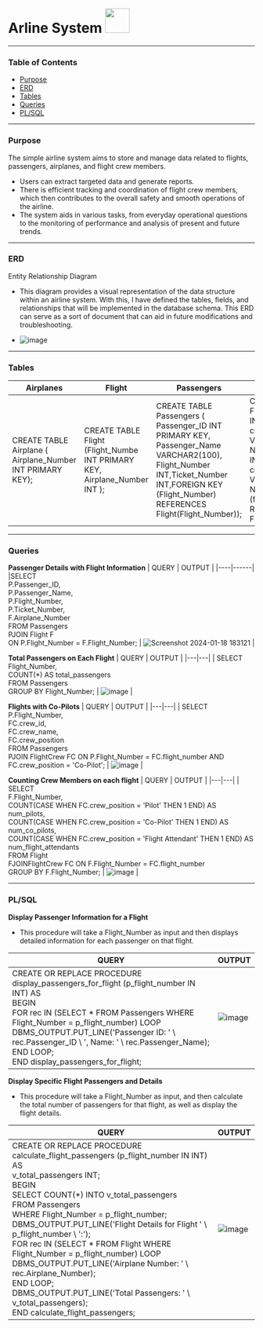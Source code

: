 # **Arline System** <img src="https://github.com/LuseroNajera/SQL-Projects/assets/155403528/5b94e831-01f9-41f1-ad16-9ee461b8b6c8" width="50" height="50">

***

### Table of Contents
- [Purpose](#Purpose)
- [ERD](#ERD) 
- [Tables](#Tables)
- [Queries](#Queries)
- [PL/SQL](#PL/SQL) 

***

### Purpose

The simple airline system aims to store and manage data related to flights, passengers, airplanes, and flight crew members.
* Users can extract targeted data and generate reports. 
* There is efficient tracking and coordination of flight crew members, which then contributes to the overall safety and smooth operations of the airline.
* The system aids in various tasks, from everyday operational questions to the monitoring of performance and analysis of present and future trends.

  
***

### ERD 
Entity Relationship Diagram
* This diagram provides a visual representation of the data structure within an airline system. With this, I have defined the tables, fields, and relationships that will be implemented in the database schema. This ERD can serve as a sort of document that can aid in future modifications and troubleshooting. 

* ![image](https://github.com/LuseroNajera/SQL-Projects/assets/155403528/5f1fb243-2835-4e4e-847b-f68a6960f69e)

***

### Tables 

| **Airplanes** | **Flight** | **Passengers** | **Flight Crew** | 
|---|---|---|---|
|CREATE TABLE Airplane ( Airplane_Number INT PRIMARY KEY); | CREATE TABLE Flight (Flight_Numbe INT PRIMARY KEY, Airplane_Number INT ); | CREATE TABLE Passengers ( Passenger_ID INT PRIMARY KEY, Passenger_Name VARCHAR2(100), Flight_Number INT,Ticket_Number INT,FOREIGN KEY (Flight_Number) REFERENCES Flight(Flight_Number)); | CREATE TABLE FlightCrew (crew_id INT PRIMARY KEY, crew_name VARCHAR(255) NOT NULL, flight_number INT NOT NULL crew_position VARCHAR(50) NOT NULL, FOREIGN KEY (flight_number) REFERENCES Flight(flight_number)); | 

***

### Queries

**Passenger Details with Flight Information**
| QUERY | OUTPUT |
|----|------|
|SELECT <br/> P.Passenger_ID,<br/> P.Passenger_Name,<br/> P.Flight_Number,<br/> P.Ticket_Number,<br/> F.Airplane_Number <br/> FROM Passengers <br/> PJOIN Flight F <br/> ON P.Flight_Number = F.Flight_Number; | ![Screenshot 2024-01-18 183121](https://github.com/LuseroNajera/SQL-Projects/assets/155403528/1d969add-8ae0-499d-9c07-cc2d668a09a2) | 


**Total Passengers on Each Flight**
| QUERY | OUTPUT |
|---|---|
| SELECT <br/> Flight_Number, <br/>COUNT(*) AS total_passengers <br/>FROM Passengers <br/>GROUP BY Flight_Number;  | ![image](https://github.com/LuseroNajera/SQL-Projects/assets/155403528/641c979a-01e1-4f9e-994a-ebe0b7e43574) |


**Flights with Co-Pilots**
| QUERY | OUTPUT |
|---|---|
| SELECT <br/>P.Flight_Number, <br/>FC.crew_id,<br/>FC.crew_name, <br/>FC.crew_position <br/>FROM Passengers <br/>PJOIN FlightCrew FC ON P.Flight_Number = FC.flight_number AND FC.crew_position = 'Co-Pilot'; | ![image](https://github.com/LuseroNajera/SQL-Projects/assets/155403528/e67a91d6-f5bb-4611-a854-6e7b887ae47b) | 

  
**Counting Crew Members on each flight**
| QUERY | OUTPUT |
|---|---|
| SELECT <br/>F.Flight_Number, <br/> COUNT(CASE WHEN FC.crew_position = 'Pilot' THEN 1 END) AS num_pilots, <br/>COUNT(CASE WHEN FC.crew_position = 'Co-Pilot' THEN 1 END) AS num_co_pilots, <br/>COUNT(CASE WHEN FC.crew_position = 'Flight Attendant' THEN 1 END) AS num_flight_attendants<br/>FROM Flight <br/>FJOINFlightCrew FC ON F.Flight_Number = FC.flight_number <br/>GROUP BY F.Flight_Number; | ![image](https://github.com/LuseroNajera/SQL-Projects/assets/155403528/23dbf1fa-f4b5-43bc-83e6-db937eb5ffb6) | 

*** 

### PL/SQL 

**Display Passenger Information for a Flight**

* This procedure will take a Flight_Number as input and then displays detailed information for each passenger on that flight.

| QUERY | OUTPUT |
|----|------|
| CREATE OR REPLACE PROCEDURE display_passengers_for_flight (p_flight_number IN INT) AS <br/>BEGIN <br/>FOR rec IN (SELECT * FROM Passengers WHERE Flight_Number = p_flight_number) LOOP<br/>DBMS_OUTPUT.PUT_LINE('Passenger ID: ' \\ rec.Passenger_ID \\ ', Name: ' \\ rec.Passenger_Name); <br/>END LOOP; <br/>END display_passengers_for_flight; | ![image](https://github.com/LuseroNajera/SQL-Projects/assets/155403528/9dd3d7c5-8977-4c59-8103-c77a46e1694b)  |

**Display Specific Flight Passengers and Details**

* This procedure will take a Flight_Number as input, and then calculate the total number of passengers for that flight, as well as display the flight details.

| QUERY | OUTPUT |
|----|------|
| CREATE OR REPLACE PROCEDURE calculate_flight_passengers (p_flight_number IN INT) AS<br/>v_total_passengers INT;<br/>BEGIN<br/>SELECT COUNT(*) INTO v_total_passengers<br/>FROM Passengers <br/>WHERE Flight_Number = p_flight_number;<br/>DBMS_OUTPUT.PUT_LINE('Flight Details for Flight ' \\ p_flight_number \\ ':');<br/>FOR rec IN (SELECT * FROM Flight WHERE Flight_Number = p_flight_number) LOOP <br/>DBMS_OUTPUT.PUT_LINE('Airplane Number: ' \\ rec.Airplane_Number); <br/>END LOOP; <br/>DBMS_OUTPUT.PUT_LINE('Total Passengers: ' \\ v_total_passengers); <br/>END calculate_flight_passengers; | ![image](https://github.com/LuseroNajera/SQL-Projects/assets/155403528/6f74e7cf-d7b4-47aa-a4a4-fbd347a54ed3) |
 













